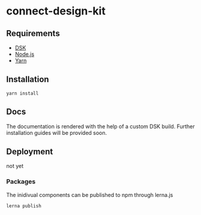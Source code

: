 # connect-design-kit

## Requirements

* [DSK](https://github.com/rockitbaby/dsk)
* [Node.js](https://nodejs.org/en/)
* [Yarn](https://yarnpkg.com/en/)

## Installation

    yarn install

## Docs

The documentation is rendered with the help of a custom DSK build. Further installation guides will be provided soon.

## Deployment

not yet

### Packages

The inidivual components can be published to npm through lerna.js

    lerna publish